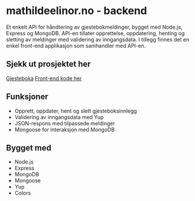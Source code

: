 # mathildeelinor.no - backend

Et enkelt API for håndtering av gjestebokmeldinger, bygget med Node.js, Express og MongoDB. API-en tillater opprettelse, oppdatering, henting og sletting av meldinger med validering av inngangsdata. I tillegg finnes det en enkel front-end applikasjon som samhandler med API-en.

## Sjekk ut prosjektet her

[Gjesteboka](https://mathildeelinor.no/gjesteboka)
[Front-end kode her](https://github.com/mathildeew/mathildeelinor.no)

## Funksjoner

- Opprett, oppdater, hent og slett gjesteboksinnlegg
- Validering av inngangsdata med Yup
- JSON-respons med tilpassede meldinger
- Mongoose for interaksjon med MongoDB

## Bygget med

- Node.js
- Express
- MongoDB
- Mongoose
- Yup
- Colors
